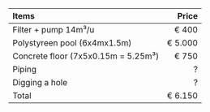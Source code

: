 | Items | Price |
| :- | -: |
| Filter + pump 14m³/u|  € 400 |
| Polystyreen pool (6x4mx1.5m) | € 5.000 |
| Concrete floor (7x5x0.15m = 5.25m³) | € 750 |
| Piping | ? |
| Digging a hole | ? |
| Total | € 6.150 |